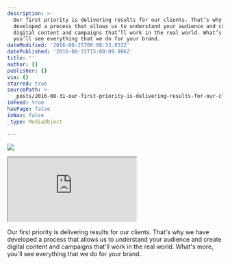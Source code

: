 ```yaml
---
description: >-
  Our first priority is delivering results for our clients. That’s why we have
  developed a process that allows us to understand your audience and create
  digital content and campaigns that’ll work in the real world. What’s more,
  you’ll see everything that we do for your brand.
dateModified: '2016-08-25T08:08:33.933Z'
datePublished: '2016-08-31T15:08:09.906Z'
title: ''
author: []
publisher: {}
via: {}
starred: true
sourcePath: >-
  _posts/2016-08-31-our-first-priority-is-delivering-results-for-our-clients-th.md
inFeed: true
hasPage: false
inNav: false
_type: MediaObject

---
```

![](https://the-grid-user-content.s3-us-west-2.amazonaws.com/b8f4d4da-ebfa-4b05-9a07-023d3c15a326.png)

<iframe src="https://the-grid.github.io/ed-location/?latitude=20&amp;longitude=-35&amp;zoom=1" style=""></iframe>

Our first priority is delivering results for our clients. That's why we have developed a process that allows us to understand your audience and create digital content and campaigns that'll work in the real world. What's more, you'll see everything that we do for your brand.